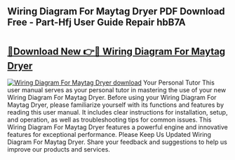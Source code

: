 ## Wiring Diagram For Maytag Dryer PDF Download Free - Part-Hfj User Guide Repair hbB7A

# <h2><a href="http://dfs5pck.blite.top/?on=Wiring+Diagram+For+Maytag+Dryer">🔗Download New 👉🔴 Wiring Diagram For Maytag Dryer</a></h2>

[![Wiring Diagram For Maytag Dryer download](https://i.imgur.com/lujVjoI.png)](http://dfs5pck.blite.top/?on=Wiring+Diagram+For+Maytag+Dryer)
Your Personal Tutor This user manual serves as your personal tutor in mastering the use of your new Wiring Diagram For Maytag Dryer. Before using your Wiring Diagram For Maytag Dryer, please familiarize yourself with its functions and features by reading this user manual. It includes clear instructions for installation, setup, and operation, as well as troubleshooting tips for common issues. This Wiring Diagram For Maytag Dryer features a powerful engine and innovative features for exceptional performance. Please Keep Us Updated Wiring Diagram For Maytag Dryer. Share your feedback and suggestions to help us improve our products and services.
